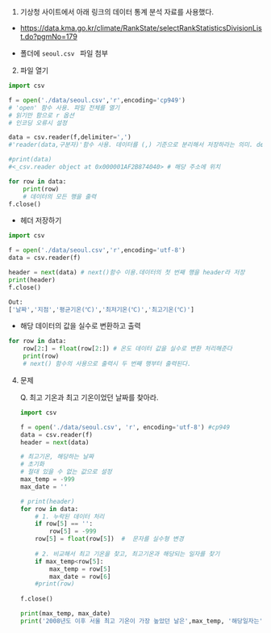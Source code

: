 1. 기상청 사이트에서 아래 링크의 데이터 통계 분석 자료를 사용했다.
- https://data.kma.go.kr/climate/RankState/selectRankStatisticsDivisionList.do?pgmNo=179

- 폴더에 `seoul.csv ` 파일 첨부



2. 파일 열기

```python
import csv

f = open('./data/seoul.csv','r',encoding='cp949') 
# 'open' 함수 사용. 파일 전체를 열기
# 읽기만 함으로 r 옵션
# 인코딩 오류시 설정

data = csv.reader(f,delimiter=',') 
#'reader(data,구분자)'함수 사용. 데이터를 (,) 기준으로 분리해서 저장하라는 의미. delimiter=','는 디폴트 값으로 생략이 가능하다.

#print(data)
#<_csv.reader object at 0x000001AF2B874040> # 해당 주소에 위치

for row in data: 
	print(row)
    # 데이터의 모든 행을 출력
f.close()

```

- 헤더 저장하기

```python
import csv

f = open('./data/seoul.csv','r',encoding='utf-8')
data = csv.reader(f)

header = next(data) # next()함수 이용.데이터의 첫 번째 행을 header라 저장
print(header)
f.close()

Out:
['날짜','지점','평균기온(℃)','최저기온(℃)','최고기온(℃)']
```

- 해당 데이터의 값을 실수로 변환하고 출력

```python
for row in data:
    row[2:] = float(row[2:]) # 온도 데이터 값을 실수로 변환 처리해준다
    print(row)
    # next() 함수의 사용으로 출력시 두 번째 행부터 출력된다.
```



4. 문제

   Q. 최고 기온과 최고 기온이었던 날짜를 찾아라.

   ```python
   import csv
   
   f = open('./data/seoul.csv', 'r', encoding='utf-8') #cp949
   data = csv.reader(f)
   header = next(data)
   
   # 최고기온, 해당하는 날짜 
   # 초기화
   # 절대 있을 수 없는 값으로 설정
   max_temp = -999  
   max_date = ''
   
   # print(header)
   for row in data: 
       # 1. 누락된 데이터 처리
       if row[5] == '':
           row[5] = -999
       row[5] = float(row[5])  #  문자를 실수형 변경
       
       # 2. 비교해서 최고 기온을 찾고, 최고기온과 해당되는 일자를 찾기
       if max_temp<row[5]:
           max_temp = row[5]
           max_date = row[6]
       #print(row)
       
   f.close()
   
   print(max_temp, max_date)
   print('2008년도 이후 서울 최고 기온이 가장 높았던 날은',max_temp, '해당일자는',max_date,'입니다')
   ```
